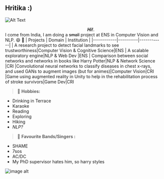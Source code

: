 ## Hritika :)
![Alt Text](https://media0.giphy.com/media/er7RmM5FjvHHajU8R2/200w.gif?cid=6c09b952rmuq181vppc3ednnfijorbcpt6y2iks3ygvn4ial&rid=200w.gif&ct=g)
 
&nbsp;&nbsp;&nbsp;&nbsp;&nbsp;&nbsp;&nbsp;&nbsp;&nbsp;&nbsp;&nbsp;&nbsp;&nbsp;&nbsp;&nbsp;&nbsp;&nbsp;&nbsp;&nbsp;&nbsp;&nbsp;&nbsp;&nbsp;&nbsp;&nbsp;&nbsp;&nbsp;&nbsp;&nbsp;&nbsp;&nbsp;&nbsp;&nbsp;&nbsp;&nbsp;&nbsp;&nbsp;&nbsp;&nbsp;&nbsp;&nbsp;&nbsp;&nbsp;&nbsp;&nbsp;&nbsp;&nbsp;&nbsp;&nbsp;&nbsp;&nbsp;&nbsp;&nbsp;&nbsp;&nbsp;&nbsp;&nbsp;&nbsp;&nbsp;&nbsp;&nbsp;&nbsp;&nbsp;&nbsp;&nbsp;&nbsp;&nbsp;&nbsp;***Hi!***.  
I come from India, I am doing a ~~small~~ project at ENS in Computer Vision and NLP. :smile: :speech_balloon:
| Projects | Domain | Institution |
|------------|----------|------------|
| A research project to detect facial landmarks to see trustworthiness|Computer Vision & Cognitive Science|ENS
| A scalable exploratory engine|NLP & Web Dev |ENS
| Comparison between social networks and networks in books like Harry Potter|NLP & Network Science |CRI
|Convolutional neural networks to classify diseases in chest x-rays, and used GANs to augment images (but for animes)|Computer Vision|CRI
|Game using augmented reality in Unity to help in the rehabilitation process of stroke survivors|Game Dev|CRI

> :memo: **Hobbies:**  
* Drinking in Terrace
* Karaoke
* Reading
* Exploring
* Hiking
* *NLP?* 

> :memo: **Favourite Bands/Singers :**  
* SHAME
* 7sos
* AC/DC
* My PhD supervisor hates him, so harry styles



![image alt](https://media.giphy.com/media/zzdRbdk6cey1G/giphy.gif)
